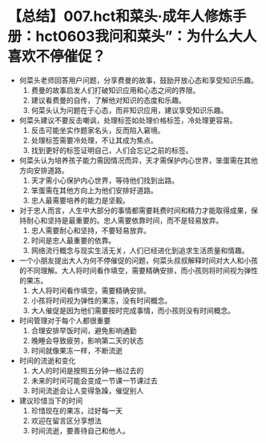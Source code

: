# 【总结】007.hct和菜头·成年人修炼手册：hct0603我问和菜头”：为什么大人喜欢不停催促？

-   何菜头老师回答用户问题，分享费曼的故事，鼓励开放心态和享受知识乐趣。
    1.  费曼的故事启发人们打破知识应用和心态之间的界限。
    2.  建议看费曼的自传，了解他对知识的态度和乐趣。
    3.  何菜头认为问题在于心态，而非知识应用，建议享受知识乐趣。
-   何菜头建议不要反击嘲讽，处理标签如处理价格标签，冷处理更容易。
    1.  反击可能坐实作题家名头，反而陷入窘境。
    2.  处理标签需要冷处理，不让其成为焦点。
    3.  找到更好的标签证明自己，人们会忘记之前的标签。
-   何菜头认为培养孩子能力需因情况而异，天才需保护内心世界，笨蛋需在其他方向安排道路。
    1.  天才需小心保护内心世界，等待他们找到出路。
    2.  笨蛋需在其他方向上为他们安排好道路。
    3.  忠人最需要培养的能力是坚毅。
-   对于忠人而言，人生中大部分的事情都需要耗费时间和精力才能取得成果，保持耐心和坚持是最重要的。忠人需要依靠时间，而不是轻易放弃。
    1.  忠人需要耐心和坚持，不要轻易放弃。
    2.  时间是忠人最重要的依靠。
    3.  网络流行概念与现实生活无关，人们已经进化到追求生活质量和情趣。
-   一个小朋友提出大人为何不停催促的问题，何菜头叔叔解释时间对大人和小孩的不同理解。大人将时间看作填空，需要精确安排，而小孩则将时间视为弹性的果冻。
    1.  大人将时间看作填空，需要精确安排。
    2.  小孩将时间视为弹性的果冻，没有时间概念。
    3.  大人催促是因为他们需要按时完成事情，而小孩则没有时间概念。
-   时间管理对于每个人都很重要
    1.  合理安排早饭时间，避免影响通勤
    2.  晚睡会导致疲劳，影响第二天的状态
    3.  时间就像果冻一样，不断流逝
-   时间的流逝和变化
    1.  大人的时间是按照五分钟一格过去的
    2.  未来的时间可能会变成一节课一节课过去
    3.  时间流逝会让人变得急躁，催促别人
-   建议珍惜当下的时间
    1.  珍惜现在的果冻，过好每一天
    2.  欢迎在留言区分享想法
    3.  时间流逝，要善待自己和他人。